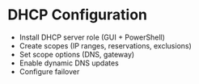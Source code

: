 # DHCP Configuration
- Install DHCP server role (GUI + PowerShell)
- Create scopes (IP ranges, reservations, exclusions)
- Set scope options (DNS, gateway)
- Enable dynamic DNS updates
- Configure failover

